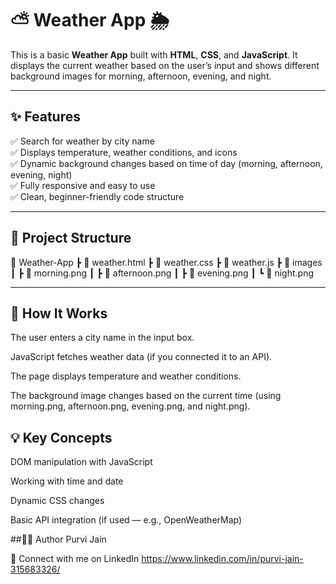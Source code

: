 # ⛅ Weather App 🌦️

This is a basic **Weather App** built with **HTML**, **CSS**, and **JavaScript**. It displays the current weather based on the user’s input and shows different background images for morning, afternoon, evening, and night.

---

## ✨ **Features**

✅ Search for weather by city name  
✅ Displays temperature, weather conditions, and icons  
✅ Dynamic background changes based on time of day (morning, afternoon, evening, night)  
✅ Fully responsive and easy to use  
✅ Clean, beginner-friendly code structure

---

## 📂 **Project Structure**

📂 Weather-App
┣ 📜 weather.html
┣ 📜 weather.css
┣ 📜 weather.js
┣ 📂 images
┃ ┣ 📜 morning.png
┃ ┣ 📜 afternoon.png
┃ ┣ 📜 evening.png
┃ ┗ 📜 night.png

---

## 🚀 How It Works
The user enters a city name in the input box.

JavaScript fetches weather data (if you connected it to an API).

The page displays temperature and weather conditions.

The background image changes based on the current time (using morning.png, afternoon.png, evening.png, and night.png).

## 💡 Key Concepts
DOM manipulation with JavaScript

Working with time and date

Dynamic CSS changes

Basic API integration (if used — e.g., OpenWeatherMap)

##👩‍💻 Author
Purvi Jain

📌 Connect with me on LinkedIn
https://www.linkedin.com/in/purvi-jain-315683326/
